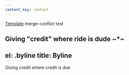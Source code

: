 ```yaml
---
content_key: content
---
```

[Template](../../patterns/03-templates-00-page/03-templates-00-page.html) merge-conflict test

Giving \"credit"
where ride is dude
~*~
---
el: .byline
title: Byline
---
Giving credit where credit is due
